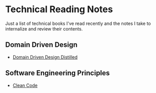 # Technical Reading Notes

Just a list of technical books I've read recently and the notes I take to internalize and review their contents.

## Domain Driven Design

* [Domain Driven Design Distilled](books/domain-driven-design/domain-driven-design-distilled.md)

## Software Engineering Principles

* [Clean Code](books/fundamentals/clean-code.md)